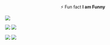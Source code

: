 <p align="center"> ⚡ Fun fact <b> I am Funny</b></p>

![](http://github-profile-summary-cards.vercel.app/api/cards/profile-details?username=abduazimkh&theme=react)

![](http://github-profile-summary-cards.vercel.app/api/cards/repos-per-language?username=abduazimkh&theme=react)
![](http://github-profile-summary-cards.vercel.app/api/cards/most-commit-language?username=abduazimkh&theme=react)

![](http://github-profile-summary-cards.vercel.app/api/cards/stats?username=abduazimkh&theme=react)
![](http://github-profile-summary-cards.vercel.app/api/cards/productive-time?username=abduazimkh&theme=react&utcOffset=8)
